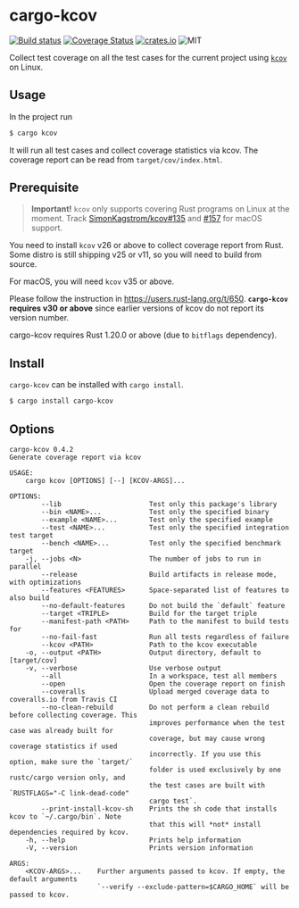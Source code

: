 cargo-kcov
==========

[![Build status](https://travis-ci.org/kennytm/cargo-kcov.svg?branch=master)](https://travis-ci.org/kennytm/cargo-kcov)
[![Coverage Status](https://coveralls.io/repos/github/kennytm/cargo-kcov/badge.svg?branch=master)](https://coveralls.io/github/kennytm/cargo-kcov?branch=master)
[![crates.io](http://meritbadge.herokuapp.com/cargo-kcov)](https://crates.io/crates/cargo-kcov)
![MIT](https://img.shields.io/badge/license-MIT-blue.svg)

Collect test coverage on all the test cases for the current project using
[`kcov`](https://simonkagstrom.github.io/kcov/) on Linux.

Usage
-----

In the project run

```sh
$ cargo kcov
```

It will run all test cases and collect coverage statistics via kcov. The coverage report can be read
from `target/cov/index.html`.

Prerequisite
------------

> **Important!** `kcov` only supports covering Rust programs on Linux at the moment. Track
> [SimonKagstrom/kcov#135](https://github.com/SimonKagstrom/kcov/issues/135) and
> [#157](https://github.com/SimonKagstrom/kcov/issues/157) for macOS support.

You need to install `kcov` v26 or above to collect coverage report from Rust. Some distro is still
shipping v25 or v11, so you will need to build from source.

For macOS, you will need `kcov` v35 or above.

Please follow the instruction in <https://users.rust-lang.org/t/650>. **`cargo-kcov` requires v30 or
above** since earlier versions of kcov do not report its version number.

cargo-kcov requires Rust 1.20.0 or above (due to `bitflags` dependency).

Install
-------

`cargo-kcov` can be installed with `cargo install`.

```sh
$ cargo install cargo-kcov
```

Options
-------

    cargo-kcov 0.4.2
    Generate coverage report via kcov

    USAGE:
        cargo kcov [OPTIONS] [--] [KCOV-ARGS]...

    OPTIONS:
            --lib                      Test only this package's library
            --bin <NAME>...            Test only the specified binary
            --example <NAME>...        Test only the specified example
            --test <NAME>...           Test only the specified integration test target
            --bench <NAME>...          Test only the specified benchmark target
        -j, --jobs <N>                 The number of jobs to run in parallel
            --release                  Build artifacts in release mode, with optimizations
            --features <FEATURES>      Space-separated list of features to also build
            --no-default-features      Do not build the `default` feature
            --target <TRIPLE>          Build for the target triple
            --manifest-path <PATH>     Path to the manifest to build tests for
            --no-fail-fast             Run all tests regardless of failure
            --kcov <PATH>              Path to the kcov executable
        -o, --output <PATH>            Output directory, default to [target/cov]
        -v, --verbose                  Use verbose output
            --all                      In a workspace, test all members
            --open                     Open the coverage report on finish
            --coveralls                Upload merged coverage data to coveralls.io from Travis CI
            --no-clean-rebuild         Do not perform a clean rebuild before collecting coverage. This
                                       improves performance when the test case was already built for
                                       coverage, but may cause wrong coverage statistics if used
                                       incorrectly. If you use this option, make sure the `target/`
                                       folder is used exclusively by one rustc/cargo version only, and
                                       the test cases are built with `RUSTFLAGS="-C link-dead-code"
                                       cargo test`.
            --print-install-kcov-sh    Prints the sh code that installs kcov to `~/.cargo/bin`. Note
                                       that this will *not* install dependencies required by kcov.
        -h, --help                     Prints help information
        -V, --version                  Prints version information

    ARGS:
        <KCOV-ARGS>...    Further arguments passed to kcov. If empty, the default arguments
                          `--verify --exclude-pattern=$CARGO_HOME` will be passed to kcov.
